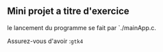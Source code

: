 ## Mini projet a titre d'exercice

le lancement du programme se fait par `./mainApp.c.

Assurez-vous d'avoir :`gtk4`
